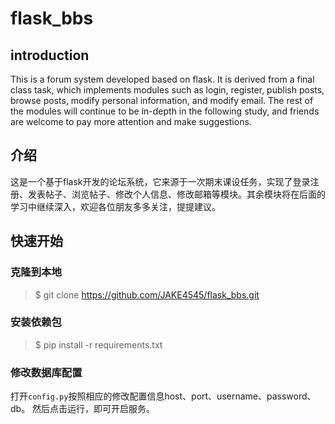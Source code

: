 # flask_bbs
## introduction
This is a forum system developed based on flask. It is derived from a final class task, which implements modules such as login, register, publish posts, browse posts, modify personal information, and modify email. The rest of the modules will continue to be in-depth in the following study, and friends are welcome to pay more attention and make suggestions.
## 介绍
这是一个基于flask开发的论坛系统，它来源于一次期末课设任务，实现了登录注册、发表帖子、浏览帖子、修改个人信息、修改邮箱等模块。其余模块将在后面的学习中继续深入，欢迎各位朋友多多关注，提提建议。
## 快速开始
### 克隆到本地
>$ git clone https://github.com/JAKE4545/flask_bbs.git
### 安装依赖包
>$ pip install -r requirements.txt
### 修改数据库配置
打开`config.py`按照相应的修改配置信息host、port、username、password、db。
然后点击运行，即可开启服务。